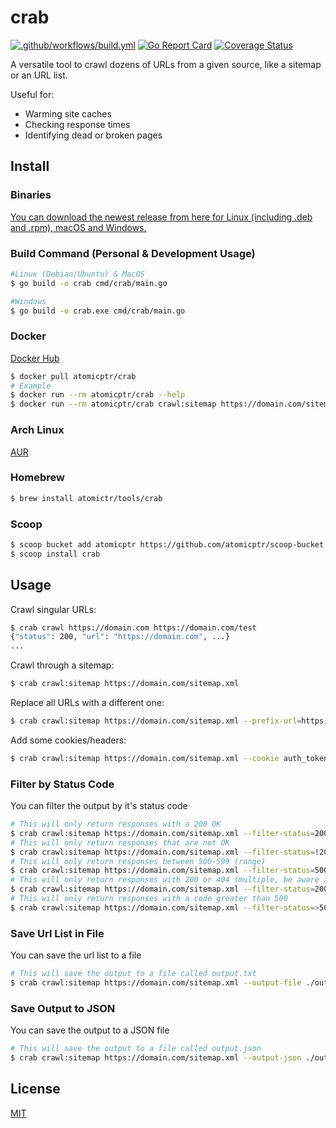 # crab

[![.github/workflows/build.yml](https://github.com/atomicptr/crab/actions/workflows/build.yml/badge.svg)](https://github.com/atomicptr/crab/actions/workflows/build.yml)
[![Go Report Card](https://goreportcard.com/badge/github.com/atomicptr/crab)](https://goreportcard.com/report/github.com/atomicptr/crab)
[![Coverage Status](https://coveralls.io/repos/github/atomicptr/crab/badge.svg?branch=master)](https://coveralls.io/github/atomicptr/crab?branch=master)

A versatile tool to crawl dozens of URLs from a given source, like a sitemap or an URL list.

Useful for:

* Warming site caches
* Checking response times
* Identifying dead or broken pages

## Install

### Binaries

[You can download the newest release from here for Linux (including .deb and .rpm), macOS and Windows.](https://github.com/atomicptr/crab/releases/)

### Build Command (Personal & Development Usage)

```bash
#Linux (Debian/Ubuntu) & MacOS
$ go build -o crab cmd/crab/main.go

#Windows
$ go build -o crab.exe cmd/crab/main.go
```

### Docker

[Docker Hub](https://hub.docker.com/r/atomicptr/crab)

```bash
$ docker pull atomicptr/crab
# Example
$ docker run --rm atomicptr/crab --help
$ docker run --rm atomicptr/crab crawl:sitemap https://domain.com/sitemap.xml
```

### Arch Linux

[AUR](https://aur.archlinux.org/packages/crab-bin)

### Homebrew

```bash
$ brew install atomictr/tools/crab
```

### Scoop

```bash
$ scoop bucket add atomicptr https://github.com/atomicptr/scoop-bucket
$ scoop install crab
```

## Usage

Crawl singular URLs:

```bash
$ crab crawl https://domain.com https://domain.com/test
{"status": 200, "url": "https://domain.com", ...}
...
```

Crawl through a sitemap:

```bash
$ crab crawl:sitemap https://domain.com/sitemap.xml
```

Replace all URLs with a different one:

```bash
$ crab crawl:sitemap https://domain.com/sitemap.xml --prefix-url=https://staging.domain.com
```

Add some cookies/headers:

```bash
$ crab crawl:sitemap https://domain.com/sitemap.xml --cookie auth_token=12345 --header X-Bypass-Cache=1
```

### Filter by Status Code

You can filter the output by it's status code

```bash
# This will only return responses with a 200 OK
$ crab crawl:sitemap https://domain.com/sitemap.xml --filter-status=200
# This will only return responses that are not OK
$ crab crawl:sitemap https://domain.com/sitemap.xml --filter-status=!200
# This will only return responses between 500-599 (range)
$ crab crawl:sitemap https://domain.com/sitemap.xml --filter-status=500-599
# This will only return responses with 200 or 404 (multiple, be aware if one condition is true they all are)
$ crab crawl:sitemap https://domain.com/sitemap.xml --filter-status=200,404
# This will only return responses with a code greater than 500
$ crab crawl:sitemap https://domain.com/sitemap.xml --filter-status=>500
```

### Save Url List in File

You can save the url list to a file

```bash
# This will save the output to a file called output.txt
$ crab crawl:sitemap https://domain.com/sitemap.xml --output-file ./output/output.txt
```

### Save Output to JSON

You can save the output to a JSON file

```bash
# This will save the output to a file called output.json
$ crab crawl:sitemap https://domain.com/sitemap.xml --output-json ./output/output.json
```

## License

[MIT](./LICENSE)
